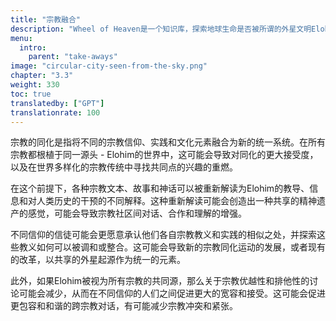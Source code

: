 ```yaml
---
title: "宗教融合"
description: "Wheel of Heaven是一个知识库，探索地球生命是否被所谓的外星文明Elohim有意识地设计的工作假设。"
menu:
  intro:
    parent: "take-aways"
image: "circular-city-seen-from-the-sky.png"
chapter: "3.3"
weight: 330
toc: true
translatedby: ["GPT"]
translationrate: 100
---
```


宗教的同化是指将不同的宗教信仰、实践和文化元素融合为新的统一系统。在所有宗教都根植于同一源头 - Elohim的世界中，这可能会导致对同化的更大接受度，以及在世界多样化的宗教传统中寻找共同点的兴趣的重燃。

在这个前提下，各种宗教文本、故事和神话可以被重新解读为Elohim的教导、信息和对人类历史的干预的不同解释。这种重新解读可能会创造出一种共享的精神遗产的感觉，可能会导致宗教社区间对话、合作和理解的增强。

不同信仰的信徒可能会更愿意承认他们各自宗教教义和实践的相似之处，并探索这些教义如何可以被调和或整合。这可能会导致新的宗教同化运动的发展，或者现有的改革，以共享的外星起源作为统一的元素。

此外，如果Elohim被视为所有宗教的共同源，那么关于宗教优越性和排他性的讨论可能会减少，从而在不同信仰的人们之间促进更大的宽容和接受。这可能会促进更包容和和谐的跨宗教对话，有可能减少宗教冲突和紧张。
